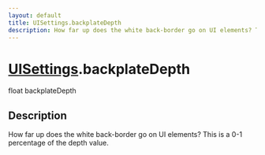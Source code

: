```yaml
---
layout: default
title: UISettings.backplateDepth
description: How far up does the white back-border go on UI elements? This is a 0-1 percentage of the depth value.
---
```

# [UISettings]({{site.url}}/Pages/StereoKit/UISettings.html).backplateDepth

<div class='signature' markdown='1'>
float backplateDepth
</div>

## Description
How far up does the white back-border go on UI elements?
This is a 0-1 percentage of the depth value.

